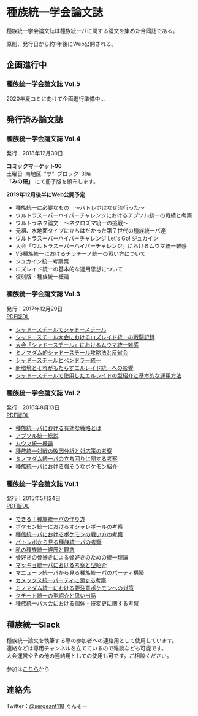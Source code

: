 # 種族統一学会論文誌
 種族統一学会論文誌は種族統一パに関する論文を集めた合同誌である。

 原則、発行日から約1年後にWeb公開される。

## 企画進行中

### 種族統一学会論文誌 Vol.5
2020年夏コミに向けて企画進行準備中…


## 発行済み論文誌

### 種族統一学会論文誌 Vol.4
発行：2018年12月30日

**コミックマーケット96**  
土曜日 南地区 "サ" ブロック 39a  
**「みの研」** にて冊子版を頒布します。

**2019年12月後半にWeb公開予定**

 - 種族統一に必要なもの　～バトレボはなぜ流行った～
 - ウルトラスーパーハイパーチャレンジにおけるアブソル統一の戦績と考察
 - ウルトラネク論文　～ネクロズマ統一の挑戦～
 - 元祖、水地面タイプに立ちはだかった第７世代の種族統一パ達
 - ウルトラスーパーハイパーチャレンジ Let's Go! ジュカイン
 - 大会「ウルトラスーパーハイパーチャレンジ」におけるムウマ統一雑感
 - VS種族統一におけるチラチーノ統一の戦い方について
 - ジュカイン統一考察案
 - ロズレイド統一の基本的な運用思想について
 - 復刻版・種族統一概論

### 種族統一学会論文誌 Vol.3
発行：2017年12月29日  
[PDF版DL](https://sergeant118.booth.pm/items/1158099)

 - [シャドースチールでシャドースチール](./Journal3/3-01.md)
 - [シャドースチール大会におけるロズレイド統一の戦闘記録](./Journal3/3-02.md)
 - [大会「シャドースチール」におけるムウマ統一雑感](./Journal3/3-03.md)
 - [ミノマダム的シャドースチール攻略法と反省会](./Journal3/3-04.md)
 - [シャドースチールとペンドラー統一](./Journal3/3-05.md)
 - [新環境とそれがもたらすエルレイド統一への影響](./Journal3/3-06.md)
 - [シャドースチールで使用したエルレイドの型紹介と基本的な運用方法](./Journal3/3-07.md)

### 種族統一学会論文誌 Vol.2
発行：2016年8月13日  
[PDF版DL](https://sergeant118.booth.pm/items/1158092)

 - [種族統一パにおける有効な戦略とは](./Journal2/2-01.md)
 - [アブソル統一総説](./Journal2/2-02.md)
 - [ムウマ統一概論](./Journal2/2-03.md)
 - [種族統一対戦の敗因分析と対応策の考察](./Journal2/2-04.md)
 - [ミノマダム統一パの立ち回りに関する考察](./Journal2/2-05.md)
 - [種族統一パにおける強そうなポケモン紹介](./Journal2/2-06.md)

### 種族統一学会論文誌 Vol.1
発行：2015年5月24日  
[PDF版DL](https://sergeant118.booth.pm/items/101328)

 - [できる！種族統一パの作り方](./Journal1/1-01.md)
 - [ポケモン統一におけるオシャレボールの考察](./Journal1/1-02.md)
 - [種族統一パにおけるポケモンの戦い方の考察](./Journal1/1-03.md)
 - [バトレボから見る種族統一パの考察](./Journal1/1-04.md)
 - [私の種族統一経歴と観念](./Journal1/1-05.md)
 - [骨好きの骨好きによる骨好きのための統一理論](./Journal1/1-06.md)
 - [マッギョ統一パにおける考察と型紹介](./Journal1/1-07.md)
 - [マニューラ統一パから見る種族統一パのパーティ構築](./Journal1/1-08.md)
 - [カメックス統一パーティに関する考察](./Journal1/1-09.md)
 - [ミノマダム統一における要注意ポケモンへの対策](./Journal1/1-10.md)
 - [クチート統一の型紹介と思い出話](./Journal1/1-11.md)
 - [種族統一パ大会における個体・技変更に関する考察](./Journal1/1-12.md)
 
 ## 種族統一Slack
 種族統一論文を執筆する際の参加者への連絡用として使用しています。  
 連絡などは専用チャンネルを立てているので雑談なども可能です。  
 大会運営やその他の連絡用としての使用も可です。ご相談ください。
 
 参加は[こちら](https://join.slack.com/t/shuzokutouitsupoke/shared_invite/enQtNDg2MjI1NDgzMTEwLTNkMGRiMGJjYzdkYmIwZTAzNWQ3ODY1YzM5YjYzYmUwZDM2MDcxY2I5ZjExZTljN2JiOTdmNjc5MjhjZDg0MWE)から
 
 ## 連絡先
 Twitter：[@sergeant118](https://twitter.com/sergeant118) ぐんそー
